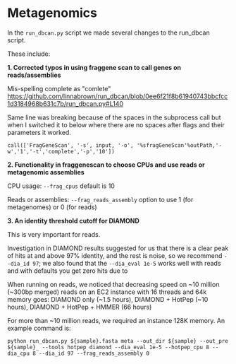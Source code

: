 # Metagenomics

In the `run_dbcan.py` script we made several changes to the run_dbcan script.

These include:

**1. Corrected typos in using fraggene scan to call genes on reads/assemblies**

Mis-spelling complete as "comlete"
https://github.com/linnabrown/run_dbcan/blob/0ee6f21f8b61940743bbcfcc1d3184968b631c7b/run_dbcan.py#L140

Same line was breaking because of the spaces in the subprocess call but when I switched it to below where there are no spaces after flags and their parameters it worked.

```call(['FragGeneScan', '-s', input, '-o', '%sfragGeneScan'%outPath,'-w','1','-t','complete','-p','10'])```

**2. Functionality in fraggenescan to choose CPUs and use reads or metagenomic assemblies**

CPU usage: `--frag_cpus` default is 10

Reads or assemblies: `--frag_reads_assembly` option to use 1 (for metagenomes) or 0 (for reads)

**3. An identity threshold cutoff for DIAMOND**

This is very important for reads.

Investigation in DIAMOND results suggested for us that there is a clear peak of hits at and above 97% identity, and the rest is noise, so we recommend `--dia_id 97`; we also found that the `--dia_eval 1e-5` works well with reads and with defaults you get zero hits due to 

When running on reads, we noticed that decreasing speed on ~10 million (~300bp merged) reads on an EC2 instance with 16 threads and 64k memory goes:
DIAMOND only (~1.5 hours), DIAMOND + HotPep (~10 hours), DIAMOND + HotPep + HMMER (66 hours)

For more than ~10 million reads, we required an instance 128K memory. An example command is:

`python run_dbcan.py ${sample}.fasta meta --out_dir ${sample} --out_pre ${sample}_ --tools hotpep diamond --dia_eval 1e-5 --hotpep_cpu 8 --dia_cpu 8 --dia_id 97 --frag_reads_assembly 0`
